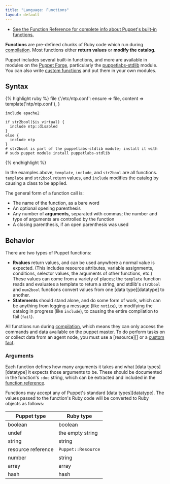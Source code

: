 ```yaml
---
title: "Language: Functions"
layout: default
---
```


<!-- TODO -->
[func_ref]: /references/latest/function.html
[compilation]: ./lang_summary.html#compilation
[forge]: http://forge.puppetlabs.com
[custom]: /guides/custom_functions.html
[stdlib]: 
[resource]: 
[custom_facts]: 
[datatype]: 

* [See the Function Reference for complete info about Puppet's built-in functions.][func_ref]

**Functions** are pre-defined chunks of Ruby code which run during [compilation][]. Most functions either **return values** or **modify the catalog.**

Puppet includes several built-in functions, and more are available in modules on the [Puppet Forge][forge], particularly the [puppetlabs-stdlib][stdlib] module. You can also write [custom functions][custom] and put them in your own modules. 

Syntax
-----

{% highlight ruby %}
    file {'/etc/ntp.conf':
      ensure  => file,
      content => template('ntp/ntp.conf'),
    }
    
    include apache2
    
    if str2bool($is_virtual) {
      include ntp::disabled
    }
    else {
      include ntp
    }
    # str2bool is part of the puppetlabs-stdlib module; install it with
    # sudo puppet module install puppetlabs-stdlib
{% endhighlight %}

In the examples above, `template`, `include`, and `str2bool` are all functions. `template` and `str2bool` return values, and `include` modifies the catalog by causing a class to be applied. 

The general form of a function call is:

* The name of the function, as a bare word
* An optional opening parenthesis
* Any number of **arguments,** separated with commas; the number and type of arguments are controlled by the function
* A closing parenthesis, if an open parenthesis was used

Behavior
-----

There are two types of Puppet functions:

* **Rvalues** return values, and can be used anywhere a normal value is expected. (This includes resource attributes, variable assignments, conditions, selector values, the arguments of other functions, etc.) These values can come from a variety of places; the `template` function reads and evaluates a template to return a string, and stdlib's `str2bool` and `num2bool` functions convert values from one [data type][datatype] to another.
* **Statements** should stand alone, and do some form of work, which can be anything from logging a message (like `notice`), to modifying the catalog in progress (like `include`), to causing the entire compilation to fail (`fail`). 

All functions run during [compilation][], which means they can only access the commands and data available on the puppet master. To do perform tasks on or collect data from an agent node, you must use a [resource][] or a [custom fact][custom_facts]. 

### Arguments

Each function defines how many arguments it takes and what [data types][datatype] it expects those arguments to be. These should be documented in the function's `:doc` string, which can be extracted and included in the [function reference][func_ref].

Functions may accept any of Puppet's standard [data types][datatype]. The values passed to the function's Ruby code will be converted to Ruby objects as follows:

Puppet type        | Ruby type
-------------------|----------
boolean            | boolean
undef              | the empty string
string             | string
resource reference | `Puppet::Resource`
number             | string
array              | array
hash               | hash

